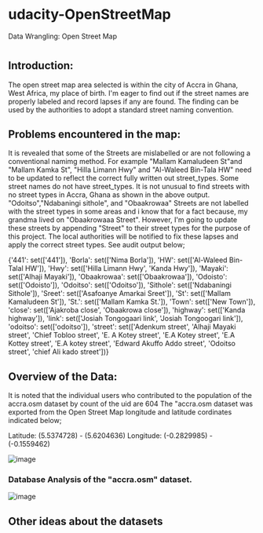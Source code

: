# udacity-OpenStreetMap
Data Wrangling: Open Street Map
#
#
## Introduction:
The open street map area selected is within the city of Accra in Ghana, West Africa, my place of birth. I'm eager to find out if the street names are properly labeled and record lapses if any are found. The finding can be used by the authorities to adopt a standard street naming convention.
## Problems encountered in the map:
It is revealed that some of the Streets are mislabelled or are not following a conventional namimg method. For example "Mallam Kamaludeen St"and "Mallam Kamka St", "Hilla Limann Hwy" and "Al-Waleed Bin-Tala HW" need to be updated to reflect the correct fully written out street_types. Some street names do not have street_types. It is not unusual to find streets with no street types in Accra, Ghana as shown in the above output. "Odoitso","Ndabaningi sithole", and "Obaakrowaa" Streets are not labelled with the street types in some areas and i know that for a fact because, my grandma lived on "Obaakrowaaa Street". However, I'm going to update these streets by appending "Street" to their street types for the purpose of this project. The local authorities will be notified to fix these lapses and apply the correct street types. See audit output below;

{'441': set(['441']),
 'Borla': set(['Nima Borla']),
 'HW': set(['Al-Waleed Bin-Talal HW']),
 'Hwy': set(['Hilla Limann Hwy', 'Kanda Hwy']),
 'Mayaki': set(['Alhaji Mayaki']),
 'Obaakrowaa': set(['Obaakrowaa']),
 'Odoisto': set(['Odoisto']),
 'Odoitso': set(['Odoitso']),
 'Sithole': set(['Ndabaningi Sithole']),
 'Sreet': set(['Asafoanye Amarkai Sreet']),
 'St': set(['Mallam Kamaludeen St']),
 'St.': set(['Mallam Kamka St.']),
 'Town': set(['New Town']),
 'close': set(['Ajakroba close', 'Obaakrowa close']),
 'highway': set(['Kanda highway']),
 'link': set(['Josiah Tongogaari link', 'Josiah Tongoogari link']),
 'odoitso': set(['odoitso']),
 'street': set(['Adenkum street',
                'Alhaji Mayaki street',
                'Chief Tobloo street',
                'E. A Kotey street',
                'E.A Kotey street',
                'E.A Kottey street',
                'E.A kotey street',
                'Edward Akuffo Addo street',
                'Odoitso street',
                'chief Ali kado street'])}

## Overview of the Data:
It is noted that the individual users who contributed to the population of the accra.osm dataset by count of the uid are 604
The "accra.osm dataset was exported from the Open Street Map longitude and latitude cordinates indicated below;

Latitude:   (5.5374728) -   (5.6204636)
Longitude:  (-0.2829985) - (-0.1559462) 

![image](https://user-images.githubusercontent.com/38989265/113507306-97e3b080-9517-11eb-9d18-e238dd74338b.png)


### Database Analysis of the "accra.osm" dataset.
![image](https://user-images.githubusercontent.com/38989265/113506774-d62ba080-9514-11eb-94d6-031ef4a1471c.png)





## Other ideas about the datasets

